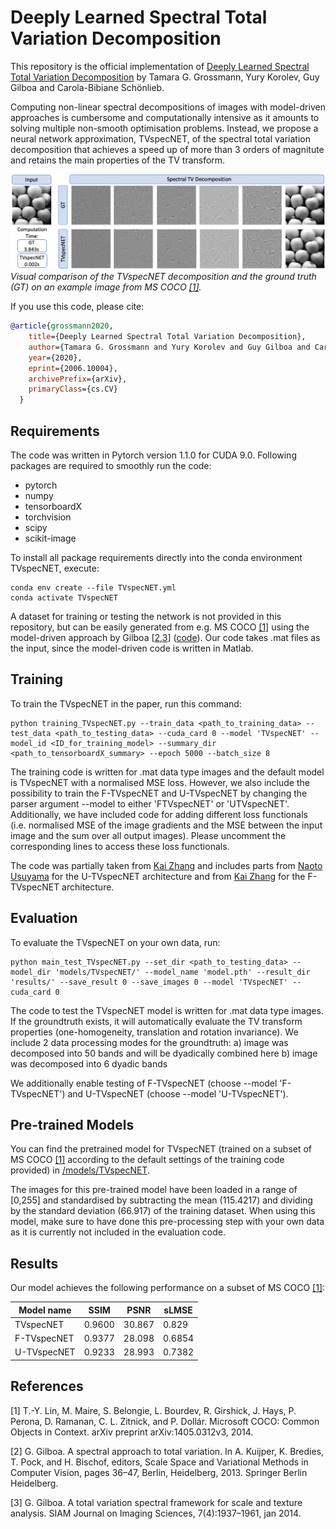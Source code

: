 # Deeply Learned Spectral Total Variation Decomposition

This repository is the official implementation of [Deeply Learned Spectral Total Variation Decomposition](https://arxiv.org/abs/2006.10004) by Tamara G. Grossmann, Yury Korolev, Guy Gilboa and Carola-Bibiane Schönlieb. 

Computing non-linear spectral decompositions of images with model-driven approaches is cumbersome and computationally intensive as it amounts to solving multiple non-smooth optimisation problems. Instead, we propose a neural network approximation, TVspecNET, of the spectral total variation decomposition that achieves a speed up of more than 3 orders of magnitute and retains the main properties of the TV transform. 

![](example_apples_time.png)
*Visual comparison of the TVspecNET decomposition and the ground truth (GT) on an example image from MS COCO [[1]](#1).*

If you use this code, please cite:
```bibtex
@article{grossmann2020,
    title={Deeply Learned Spectral Total Variation Decomposition},
    author={Tamara G. Grossmann and Yury Korolev and Guy Gilboa and Carola-Bibiane Schönlieb},
    year={2020},
    eprint={2006.10004},
    archivePrefix={arXiv},
    primaryClass={cs.CV}
  }
```

## Requirements

The code was written in Pytorch version 1.1.0 for CUDA 9.0. Following packages are required to smoothly run the code:
- pytorch
- numpy
- tensorboardX 
- torchvision
- scipy
- scikit-image

To install all package requirements directly into the conda environment TVspecNET, execute:

```setup
conda env create --file TVspecNET.yml
conda activate TVspecNET
```

A dataset for training or testing the network is not provided in this repository, but can be easily generated from e.g. MS COCO [[1]](#1) using the model-driven approach by Gilboa [[2](#2),[3](#3)] ([code](https://guygilboa.net.technion.ac.il/2020/10/09/spectral-total-variation-color/)). Our code takes .mat files as the input, since the model-driven code is written in Matlab.

## Training

To train the TVspecNET in the paper, run this command:

```train
python training_TVspecNET.py --train_data <path_to_training_data> --test_data <path_to_testing_data> --cuda_card 0 --model 'TVspecNET' --model_id <ID_for_training_model> --summary_dir <path_to_tensorboardX_summary> --epoch 5000 --batch_size 8
```
The training code is written for .mat data type images and the default model is TVspecNET with a normalised MSE loss. However, we also include the possibility to train the F-TVspecNET and U-TVspecNET by changing the parser argument --model to either 'FTVspecNET' or 'UTVspecNET'. Additionally, we have included code for adding different loss functionals (i.e. normalised MSE of the image gradients and the MSE between the input image and the sum over all output images). Please uncomment the corresponding lines to access these loss functionals.

The code was partially taken from [Kai Zhang](https://github.com/cszn/DnCNN) and includes parts from [Naoto Usuyama](https://github.com/usuyama/pytorch-unet/) for the U-TVspecNET architecture and from [Kai Zhang](https://github.com/cszn/KAIR) for the F-TVspecNET architecture.

## Evaluation

To evaluate the TVspecNET on your own data, run:

```eval
python main_test_TVspecNET.py --set_dir <path_to_testing_data> --model_dir 'models/TVspecNET/' --model_name 'model.pth' --result_dir 'results/' --save_result 0 --save_images 0 --model 'TVspecNET' --cuda_card 0
```
The code to test the TVspecNET model is written for .mat data type images. If the groundtruth exists, it will automatically evaluate the TV transform properties (one-homogeneity, translation and rotation invariance). We include 2 data processing modes for the groundtruth:
a) image was decomposed into 50 bands and will be dyadically combined here
b) image was decomposed into 6 dyadic bands

We additionally enable testing of F-TVspecNET (choose --model 'F-TVspecNET') and U-TVspecNET (choose --model 'U-TVspecNET').

## Pre-trained Models

You can find the pretrained model for TVspecNET (trained on a subset of MS COCO [[1]](#1) according to the default settings of the training code provided) in [/models/TVspecNET](https://github.com/TamaraGrossmann/TVspecNET/tree/main/models/TVspecNET/).

The images for this pre-trained model have been loaded in a range of [0,255] and standardised by subtracting the mean (115.4217) and dividing by the standard deviation (66.917) of the training dataset. When using this model, make sure to have done this pre-processing step with your own data as it is currently not included in the evaluation code.

## Results

Our model achieves the following performance on a subset of MS COCO [[1]](#1):

| Model name         | SSIM  | PSNR | sLMSE |
| ------------------ |---------------- | -------------- | -------------- |
| TVspecNET  |     0.9600         |      30.867       |      0.829    |
| F-TVspecNET  |     0.9377         |      28.098       |      0.6854    |
| U-TVspecNET  |     0.9233         |      28.993       |      0.7382    |


## References
<a id="1">[1]</a> 
T.-Y. Lin, M. Maire, S. Belongie, L. Bourdev, R. Girshick, J. Hays, P. Perona, D. Ramanan, C. L. Zitnick, and P. Dollár. 
Microsoft COCO: Common Objects in Context. 
arXiv preprint arXiv:1405.0312v3, 2014.

<a id="2">[2]</a> 
G. Gilboa. A spectral approach to total variation. In A. Kuijper, K. Bredies, T. Pock, and H. Bischof, editors, Scale Space and Variational Methods in Computer Vision, pages 36–47, Berlin, Heidelberg, 2013. Springer Berlin Heidelberg.

<a id="3">[3]</a> 
G. Gilboa. A total variation spectral framework for scale and texture analysis. SIAM Journal on Imaging Sciences, 7(4):1937–1961, jan 2014.
